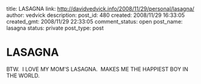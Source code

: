 title: LASAGNA
link: http://davidvedvick.info/2008/11/29/personal/lasagna/
author: vedvick
description: 
post_id: 480
created: 2008/11/29 16:33:05
created_gmt: 2008/11/29 22:33:05
comment_status: open
post_name: lasagna
status: private
post_type: post

# LASAGNA

BTW.  I LOVE MY MOM'S LASAGNA.  MAKES ME THE HAPPIEST BOY IN THE WORLD.